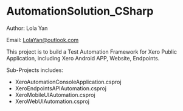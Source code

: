 # AutomationSolution_CSharp

Author: Lola Yan

Email: LolaYan@outlook.com

This project is to build a Test Automation Framework for Xero Public Application, including Xero Android APP, Website, Endpoints.

Sub-Projects includes:
- XeroAutomationConsoleApplication.csproj
- XeroEndpointsAPIAutomation.csproj
- XeroMobileUIAutomation.csproj
- XeroWebUIAutomation.csproj
